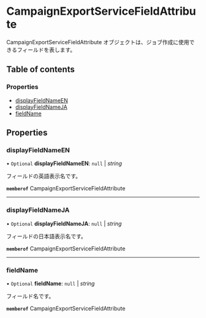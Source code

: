 # CampaignExportServiceFieldAttribute


<div lang=\"ja\">CampaignExportServiceFieldAttribute オブジェクトは、ジョブ作成に使用できるフィールドを表します。</div> 

## Table of contents

### Properties

- [displayFieldNameEN](campaignexportservicefieldattribute.md#displayfieldnameen)
- [displayFieldNameJA](campaignexportservicefieldattribute.md#displayfieldnameja)
- [fieldName](campaignexportservicefieldattribute.md#fieldname)

## Properties

### displayFieldNameEN

• `Optional` **displayFieldNameEN**: ``null`` \| *string*

<div lang=\"ja\">フィールドの英語表示名です。</div> 

**`memberof`** CampaignExportServiceFieldAttribute

___

### displayFieldNameJA

• `Optional` **displayFieldNameJA**: ``null`` \| *string*

<div lang=\"ja\">フィールドの日本語表示名です。</div> 

**`memberof`** CampaignExportServiceFieldAttribute

___

### fieldName

• `Optional` **fieldName**: ``null`` \| *string*

<div lang=\"ja\">フィールド名です。</div> 

**`memberof`** CampaignExportServiceFieldAttribute
